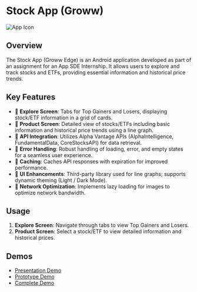 # Stock App (Groww)

![App Icon](icon-link.png)

## Overview

The Stock App (Groww Edge) is an Android application developed as part of an assignment for an App SDE Internship. It allows users to explore and track stocks and ETFs, providing essential information and historical price trends.

## Key Features

- 🚀 **Explore Screen**: Tabs for Top Gainers and Losers, displaying stock/ETF information in a grid of cards.
- 🚀 **Product Screen**: Detailed view of stocks/ETFs including basic information and historical price trends using a line graph.
- 🚀 **API Integration**: Utilizes Alpha Vantage APIs (AlphaIntelligence, FundamentalData, CoreStocksAPI) for data retrieval.
- 🚀 **Error Handling**: Robust handling of loading, error, and empty states for a seamless user experience.
- 🚀 **Caching**: Caches API responses with expiration for improved performance.
- 🚀 **UI Enhancements**: Third-party library used for line graphs; supports dynamic theming (Light / Dark Mode).
- 🚀 **Network Optimization**: Implements lazy loading for images to optimize network bandwidth.

## Usage

1. **Explore Screen**: Navigate through tabs to view Top Gainers and Losers.
2. **Product Screen**: Select a stock/ETF to view detailed information and historical prices.

## Demos

- [Presentation Demo](https://drive.google.com/file/d/1Amfb4ULktImNenVawxu3F8CJCSXDxxAg/view)
- [Prototype Demo](https://drive.google.com/file/d/1j4vinIKZxyiNReVkm4Wx96GogKdJI6pe/view?usp=sharing)
- [Complete Demo](https://new.express.adobe.com/id/urn:aaid:sc:AP:e5f7b802-24d4-46ad-872d-9de8becc3849?invite=true&promoid=Z2G1FQKR&mv=other)

